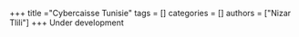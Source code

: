 +++
title ="Cybercaisse Tunisie"
tags = []
categories = []
authors = ["Nizar Tlili"]
+++
Under development
